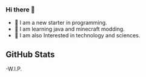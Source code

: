 ### Hi there 👋

- 👋 I am a new starter in programming.
- 🌱 I am learning java and minecraft modding.
- 🔭 I am also Interested in technology and sciences.

## GitHub Stats
-W.I.P.
